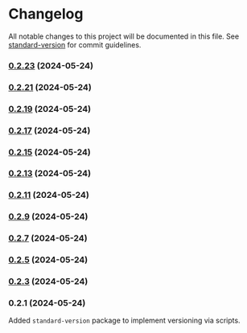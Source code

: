 # Changelog

All notable changes to this project will be documented in this file. See [standard-version](https://github.com/conventional-changelog/standard-version) for commit guidelines.

### [0.2.23](///compare/v0.2.21...v0.2.23) (2024-05-24)

### [0.2.21](///compare/v0.2.19...v0.2.21) (2024-05-24)

### [0.2.19](///compare/v0.2.17...v0.2.19) (2024-05-24)

### [0.2.17](///compare/v0.2.15...v0.2.17) (2024-05-24)

### [0.2.15](///compare/v0.2.13...v0.2.15) (2024-05-24)

### [0.2.13](///compare/v0.2.11...v0.2.13) (2024-05-24)

### [0.2.11](///compare/v0.2.9...v0.2.11) (2024-05-24)

### [0.2.9](///compare/v0.2.7...v0.2.9) (2024-05-24)

### [0.2.7](///compare/v0.2.5...v0.2.7) (2024-05-24)

### [0.2.5](///compare/v0.2.3...v0.2.5) (2024-05-24)

### [0.2.3](///compare/v0.2.1...v0.2.3) (2024-05-24)

### 0.2.1 (2024-05-24)

Added `standard-version` package to implement versioning via scripts.